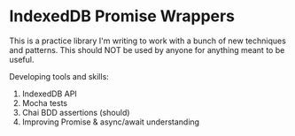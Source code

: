 # IndexedDB Promise Wrappers

This is a practice library I'm writing to work with a bunch of new techniques and patterns. This should NOT be used by anyone for anything meant to be useful.

Developing tools and skills:
1. IndexedDB API
2. Mocha tests
3. Chai BDD assertions (should)
4. Improving Promise & async/await understanding
